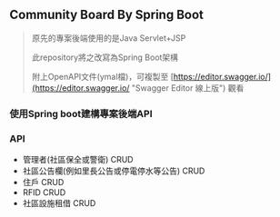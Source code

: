 ## Community Board By Spring Boot

> 原先的專案後端使用的是Java Servlet+JSP
>
> 此repository將之改寫為Spring Boot架構
>
> 附上OpenAPI文件(ymal檔)，可複製至 [https://editor.swagger.io/](https://editor.swagger.io/ "Swagger Editor 線上版")  觀看

### 使用Spring boot建構專案後端API

### API ###

- 管理者(社區保全或警衛) CRUD
- 社區公告欄(例如里長公告或停電停水等公告) CRUD
- 住戶 CRUD
- RFID CRUD
- 社區設施租借 CRUD
